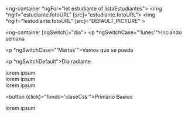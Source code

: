 <!--  

Hay 3 tipos de directivas:
* Componentes: Son directivas que siempre tienen asignados templates de HTML. 
	<componente></componente>
* Estructurales: Directivas que cambian el DOM 
	IF, FOR,ETC.
	Angular no permite poner mas de una directiva estructural a un mismo elemento
	Para esto hay que usar una etiqueta ng-container para solucionarlo
* Atributos: Directivas implementadas a traves de atributos que pueden modificar el elemento
	al que estan asignadas
-->

<html>
<!--//############################################################################################################################# -->
<!--?									 			Directiva ESTRUCTURALES 														-->
<!-- Angular no permite poner mas de una directiva estructural a un mismo elemento, 
Para esto hay que usar una etiqueta ng-container para solucionarlo -->

<ng-container *ngFor="let estudiante of listaEstudiantes"> 
    <img *ngIf="estudiante.fotoURL" [src]="estudiante.fotoURL">
    <img *ngIf="!estudiante.fotoURL" [src]="DEFAULT_PICTURE" >
 </ng-container>

<!--ngSwitch no evalua expresiones como ngclass o ng style, si no que tiene que ser siempre igual a algo -->
<ng-container [ngSwitch]="dia">
    <p *ngSwitchCase="'lunes'">Inciando semana</p>
    <p *ngSwitchCase="'Martes'">Vamos que se puede</p>
    <p *ngSwitchDefault">Dia radiante</p>
 </ng-container>

<!--//############################################################################################################################# -->
<!--?									 			Directiva de ATRIBUTOS 															-->

 <div [hidden]="true">lorem ipsum</div> 		<!-- Para que se oculte, se puede basar en una propiedad del componente.      		-->
 <div [src]="true">lorem ipsum</div> 			<!-- pasarle al atributo src una url dinamica por proiedad del compoennte			-->
 <div [ngClass]="'claseCss'">lorem ipsum<div> 	<!-- poner una clase css si se cumple la condición -->
 <div [ngStyle]="dato.versionapi == Inaccesible && {'background-color': 'red'}"></div>  <!-- Se utiliza mas para poner estilos mediante 
  variables y condiciones sobre los estilos,También se puede poner condiciones al ngStyle con un estilo en concreto -->
 
 <button (click)="fondo='claseCss'">Primario Basico</button>
	<!-- cuando se haga click en el boton, el p va a tomar los estilos -->
 <p [ngClass]="fondo">lorem ipsum</p>

 <div [ngClass]="{'nombre-de-la-clase': dato.versionapi == Inaccesible}"></div>

<!--//############################################################################################################################# -->
<!--?									 			Directivas PERSONALIZADAS 														-->

<!--todo] Se debe implementar en los declarations, en el modulo. -->

</html>
<style type="text/css">
	.numero_par{
		background-color: blue;
		color:white;
	}
</style>

<script>
	lugar:any = [
		{
			cercania: 1,
			distancia: 2,
			plan: 'Pago'
		}
	]
	// crear una carpeta directives y crear archivo de la directiva en este caso seria 
	// resaltar.directive.ts
	import {Directive, OnInit,ElementRef,Renderer2} from '@angular/core';

	@Directive({
		selector: '[resaltar]'
	})

	export class resaltarDirective implements OnInit{
		constructor(private elRef: ElementRef, private renderer: Renderer2,Input){}
		@Input('resaltar') plan:string = '';
		ngOnInit(){
			if(this.plan === 'Pago'){
				this.renderer.setStyle(this.elRef.nativeElement, 'background-color','blue')
			}
		}
	}
	
	// contar-clicks.directive.ts}
	import {Directive, HostListener} from "@angular/core";
	@Directive({
	    selector: 'li[contar-clicks]'
	})
	export class ContarClicksDirective{
	    clickN = 0;

	     @HostBinding('style.opacity') opacity: number = .1;
	    // Con los host lisener, se puede escuchar eventos en las directivas
	    @HostListener('click', ['$event.target']) onClick(btn){
	        console.log('a', btn, "Número de clicks:", this.clickN++);
	        this.opacity += .1;
	    }
	}
<!--//################################################################################################################# -->
</script>